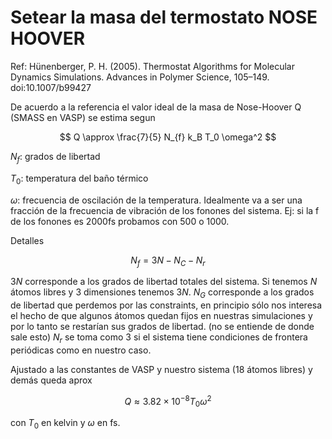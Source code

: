 # Setear la masa del termostato NOSE HOOVER

Ref: Hünenberger, P. H. (2005). Thermostat Algorithms for Molecular Dynamics Simulations. Advances in Polymer Science, 105–149. doi:10.1007/b99427 

De acuerdo a la referencia el valor ideal de la masa de Nose-Hoover Q (SMASS en VASP) se estima segun

$$ Q \approx \frac{7}{5} N_{f} k_B T_0 \omega^2 $$

$N_f$: grados de libertad

$T_0$: temperatura del baño térmico

$\omega$: frecuencia de oscilación de la temperatura. Idealmente va a ser una fracción de la frecuencia de vibración de los fonones del sistema. Ej:
si la f de los fonones es 2000fs probamos con 500 o 1000.

Detalles

$$ N_f = 3N - N_C - N_r $$

$3N$ corresponde a los grados de libertad totales del sistema. Si tenemos $N$ átomos libres y $3$ dimensiones tenemos $3N$. $N_G$ corresponde a los
grados de libertad que perdemos por las constraints, en principio sólo nos interesa el hecho de que algunos átomos quedan fijos en nuestras
simulaciones y por lo tanto se restarían sus grados de libertad. (no se entiende de donde sale esto) $N_r$ se toma como $3$ si el sistema tiene
condiciones de frontera periódicas como en nuestro caso. 

Ajustado a las constantes de VASP y nuestro sistema (18 átomos libres) y demás queda aprox

$$ Q \approx 3.82 \times 10^{-8} T_0 \omega^2 $$

con $T_0$ en kelvin y $\omega$ en fs.
